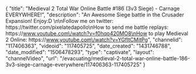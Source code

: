 {
    "title": "Medieval 2 Total War Online Battle #186 (3v3 Siege) - Carnage EVERYWHERE!",
    "description": "An Awesome Siege battle in the Crusader Expansion! Enjoy:D \n\nFollow me on twitter: https:\/\/twitter.com\/pixelatedapollo\nHow to send me battle replays: https:\/\/www.youtube.com\/watch?v=f0hqo420MO8\nHow to play Medieval 2 Online: https:\/\/www.youtube.com\/watch?v=YGfItCMitPg",
    "channelid": "117406363",
    "videoid": "117405725",
    "date_created": "1431746788",
    "date_modified": "1506478293",
    "type": "captivate",
    "layout": "channelVideo",
    "url": "\/evacuating\/medieval-2-total-war-online-battle-186-3v3-siege-carnage-everywhere\/117406363-117405725"
}